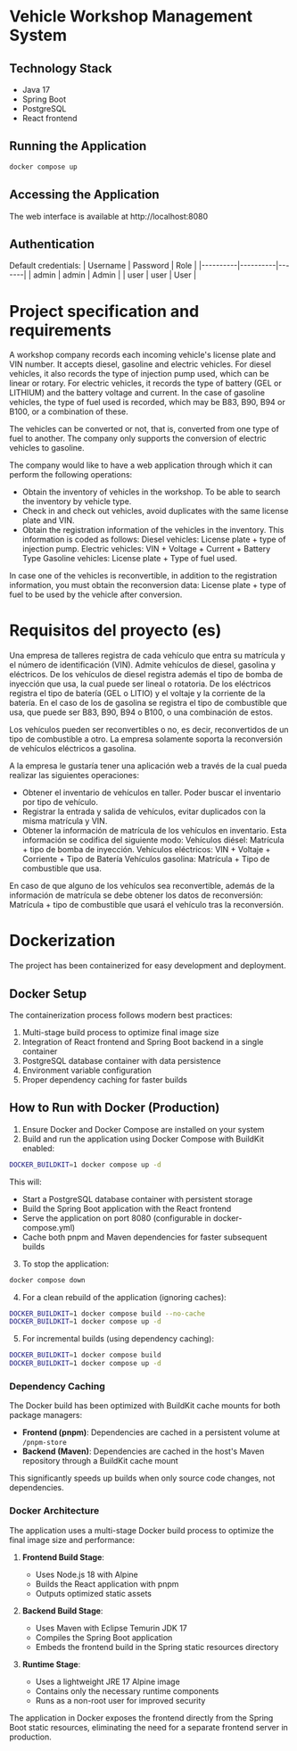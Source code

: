 # Vehicle Workshop Management System

## Technology Stack
- Java 17
- Spring Boot
- PostgreSQL
- React frontend

## Running the Application
```bash
docker compose up
```

## Accessing the Application
The web interface is available at http://localhost:8080

## Authentication
Default credentials:
| Username | Password | Role  |
|----------|----------|-------|
| admin    | admin    | Admin |
| user     | user     | User  |

# Project specification and requirements
A workshop company records each incoming vehicle's license plate and VIN number. It accepts diesel, gasoline and electric vehicles. For diesel vehicles, it also records the type of injection pump used, which can be linear or rotary. For electric vehicles, it records the type of battery (GEL or LITHIUM) and the battery voltage and current. In the case of gasoline vehicles, the type of fuel used is recorded, which may be B83, B90, B94 or B100, or a combination of these.

The vehicles can be converted or not, that is, converted from one type of fuel to another. The company only supports the conversion of electric vehicles to gasoline.

The company would like to have a web application through which it can perform the following operations:

- Obtain the inventory of vehicles in the workshop. To be able to search the inventory by vehicle type.
- Check in and check out vehicles, avoid duplicates with the same license plate and VIN.
- Obtain the registration information of the vehicles in the inventory. This information is coded as follows:
   Diesel vehicles: License plate + type of injection pump.
   Electric vehicles: VIN + Voltage + Current + Battery Type
   Gasoline vehicles: License plate + Type of fuel used.

In case one of the vehicles is reconvertible, in addition to the registration information, you must obtain the reconversion data: License plate + type of fuel to be used by the vehicle after conversion.

# Requisitos del proyecto (es)

Una empresa de talleres registra de cada vehículo que entra su matrícula y el número de identificación (VIN). Admite vehículos de diesel, gasolina y eléctricos. De los vehículos de diesel registra además el tipo de bomba de inyección que usa, la cual puede ser lineal o rotatoria. De los eléctricos registra el tipo de batería (GEL o LITIO) y el voltaje y la corriente de la batería. En el caso de los de gasolina se registra el tipo de combustible que usa, que puede ser B83, B90, B94 o B100, o una combinación de estos.

Los vehículos pueden ser reconvertibles o no, es decir, reconvertidos de un tipo de combustible a otro. La empresa solamente soporta la reconversión de vehículos eléctricos a gasolina.

A la empresa le gustaría tener una aplicación web a través de la cual pueda realizar las siguientes operaciones:

- Obtener el inventario de vehículos en taller. Poder buscar el inventario por tipo de vehículo.
- Registrar la entrada y salida de vehículos, evitar duplicados con la misma matrícula y VIN.
- Obtener la información de matrícula de los vehículos en inventario. Esta información se codifica del siguiente modo:
   Vehículos diésel: Matrícula + tipo de bomba de inyección.
   Vehículos eléctricos: VIN + Voltaje + Corriente + Tipo de Batería
   Vehículos gasolina: Matrícula + Tipo de combustible que usa.

En caso de que alguno de los vehículos sea reconvertible, además de la información de matrícula se debe obtener los datos de reconversión: Matrícula + tipo de combustible que usará el vehículo tras la reconversión.

# Dockerization

The project has been containerized for easy development and deployment.

## Docker Setup

The containerization process follows modern best practices:

1. Multi-stage build process to optimize final image size
2. Integration of React frontend and Spring Boot backend in a single container
3. PostgreSQL database container with data persistence
4. Environment variable configuration
5. Proper dependency caching for faster builds

## How to Run with Docker (Production)

1. Ensure Docker and Docker Compose are installed on your system
2. Build and run the application using Docker Compose with BuildKit enabled:

```bash
DOCKER_BUILDKIT=1 docker compose up -d
```

This will:
- Start a PostgreSQL database container with persistent storage
- Build the Spring Boot application with the React frontend
- Serve the application on port 8080 (configurable in docker-compose.yml)
- Cache both pnpm and Maven dependencies for faster subsequent builds

3. To stop the application:

```bash
docker compose down
```

4. For a clean rebuild of the application (ignoring caches):

```bash
DOCKER_BUILDKIT=1 docker compose build --no-cache
DOCKER_BUILDKIT=1 docker compose up -d
```

5. For incremental builds (using dependency caching):

```bash
DOCKER_BUILDKIT=1 docker compose build
DOCKER_BUILDKIT=1 docker compose up -d
```

### Dependency Caching

The Docker build has been optimized with BuildKit cache mounts for both package managers:

- **Frontend (pnpm)**: Dependencies are cached in a persistent volume at `/pnpm-store`
- **Backend (Maven)**: Dependencies are cached in the host's Maven repository through a BuildKit cache mount

This significantly speeds up builds when only source code changes, not dependencies.

### Docker Architecture

The application uses a multi-stage Docker build process to optimize the final image size and performance:

1. **Frontend Build Stage**: 
   - Uses Node.js 18 with Alpine
   - Builds the React application with pnpm
   - Outputs optimized static assets

2. **Backend Build Stage**:
   - Uses Maven with Eclipse Temurin JDK 17
   - Compiles the Spring Boot application
   - Embeds the frontend build in the Spring static resources directory

3. **Runtime Stage**:
   - Uses a lightweight JRE 17 Alpine image
   - Contains only the necessary runtime components
   - Runs as a non-root user for improved security

The application in Docker exposes the frontend directly from the Spring Boot static resources, eliminating the need for a separate frontend server in production.